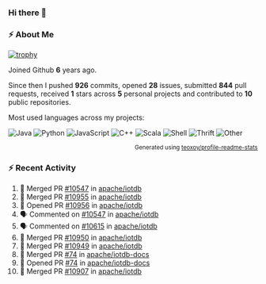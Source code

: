 ### Hi there 👋

### :zap: About Me

[![trophy](https://github-profile-trophy.vercel.app/?username=HTHou&theme=onedark)](https://github.com/ryo-ma/github-profile-trophy)
   
Joined Github **6** years ago.

Since then I pushed **926** commits, opened **28** issues, submitted **844** pull requests, received **1** stars across **5** personal projects and contributed to **10** public repositories.

Most used languages across my projects:

![Java](https://img.shields.io/static/v1?style=flat-square&label=%E2%A0%80&color=555&labelColor=%23b07219&message=Java%EF%B8%B195.4%25)
![Python](https://img.shields.io/static/v1?style=flat-square&label=%E2%A0%80&color=555&labelColor=%233572A5&message=Python%EF%B8%B11.2%25)
![JavaScript](https://img.shields.io/static/v1?style=flat-square&label=%E2%A0%80&color=555&labelColor=%23f1e05a&message=JavaScript%EF%B8%B10.7%25)
![C++](https://img.shields.io/static/v1?style=flat-square&label=%E2%A0%80&color=555&labelColor=%23f34b7d&message=C%2B%2B%EF%B8%B10.5%25)
![Scala](https://img.shields.io/static/v1?style=flat-square&label=%E2%A0%80&color=555&labelColor=%23c22d40&message=Scala%EF%B8%B10.4%25)
![Shell](https://img.shields.io/static/v1?style=flat-square&label=%E2%A0%80&color=555&labelColor=%2389e051&message=Shell%EF%B8%B10.3%25)
![Thrift](https://img.shields.io/static/v1?style=flat-square&label=%E2%A0%80&color=555&labelColor=%23D12127&message=Thrift%EF%B8%B10.3%25)
![Other](https://img.shields.io/static/v1?style=flat-square&label=%E2%A0%80&color=555&labelColor=%23ededed&message=Other%EF%B8%B10.8%25)

<p align="right"><sub>Generated using <a href="https://github.com/marketplace/actions/profile-readme-stats">teoxoy/profile-readme-stats</a></sub></p>


<!--![](https://github.com/HTHou/HTHou/blob/output/github-contribution-grid-snake.svg)-->

<!--![Haonan Hou's github stats](https://github-readme-stats.vercel.app/api?username=HTHou&count_private=true&show_icons=true&theme=onedark)-->

<!--![Haonan Hou's wakatime stats](https://github-readme-stats.vercel.app/api/wakatime?username=HTHou&layout=compact&theme=onedark)-->

<!--![Top Langs](https://github-readme-stats.vercel.app/api/top-langs/?username=HTHou&theme=onedark&layout=compact)-->

### :zap: Recent Activity
<!--START_SECTION:activity-->
1. 🎉 Merged PR [#10547](https://github.com/apache/iotdb/pull/10547) in [apache/iotdb](https://github.com/apache/iotdb)
2. 🎉 Merged PR [#10955](https://github.com/apache/iotdb/pull/10955) in [apache/iotdb](https://github.com/apache/iotdb)
3. 💪 Opened PR [#10956](https://github.com/apache/iotdb/pull/10956) in [apache/iotdb](https://github.com/apache/iotdb)
4. 🗣 Commented on [#10547](https://github.com/apache/iotdb/pull/10547#issuecomment-1692829958) in [apache/iotdb](https://github.com/apache/iotdb)
5. 🗣 Commented on [#10615](https://github.com/apache/iotdb/pull/10615#issuecomment-1692828031) in [apache/iotdb](https://github.com/apache/iotdb)
6. 🎉 Merged PR [#10950](https://github.com/apache/iotdb/pull/10950) in [apache/iotdb](https://github.com/apache/iotdb)
7. 🎉 Merged PR [#10949](https://github.com/apache/iotdb/pull/10949) in [apache/iotdb](https://github.com/apache/iotdb)
8. 🎉 Merged PR [#74](https://github.com/apache/iotdb-docs/pull/74) in [apache/iotdb-docs](https://github.com/apache/iotdb-docs)
9. 💪 Opened PR [#74](https://github.com/apache/iotdb-docs/pull/74) in [apache/iotdb-docs](https://github.com/apache/iotdb-docs)
10. 🎉 Merged PR [#10907](https://github.com/apache/iotdb/pull/10907) in [apache/iotdb](https://github.com/apache/iotdb)
<!--END_SECTION:activity-->

<!--
**HTHou/HTHou** is a ✨ _special_ ✨ repository because its `README.md` (this file) appears on your GitHub profile.

Here are some ideas to get you started:

- 🔭 I’m currently working on ...
- 🌱 I’m currently learning ...
- 👯 I’m looking to collaborate on ...
- 🤔 I’m looking for help with ...
- 💬 Ask me about ...
- 📫 How to reach me: ...
- 😄 Pronouns: ...
- ⚡ Fun fact: ...
-->
